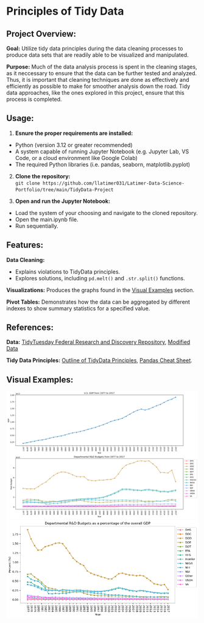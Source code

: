 # Principles of Tidy Data

## Project Overview: 
**Goal:** Utilize tidy data principles during the data cleaning processes to produce data sets that are readily able to be visualized and manipulated. 

**Purpose:** Much of the data analysis process is spent in the cleaning stages, as it neccessary to ensure that the data can be further tested and analyzed. Thus, it is important that cleaning techniques are done as effectively and efficiently as possible to make for smoother analysis down the road. Tidy data approaches, like the ones explored in this project, ensure that this process is completed. 

## Usage:
1. **Esnure the proper requirements are installed:**
- Python (version 3.12 or greater recommended)
- A system capable of running Jupyter Notebook (e.g. Jupyter Lab, VS Code, or a cloud environment like Google Colab)
- The required Python libraries (i.e. pandas, seaborn, matplotlib.pyplot)
  
2. **Clone the repository:**  
   `git clone https://github.com/llatimer031/Latimer-Data-Science-Portfolio/tree/main/TidyData-Project`
   
3. **Open and run the Jupyter Notebook:**
- Load the system of your choosing and navigate to the cloned repository. 
- Open the main.ipynb file.
- Run sequentially.

## Features:
**Data Cleaning:** 
- Explains violations to TidyData principles.
- Explores solutions, including `pd.melt()` and `.str.split()` functions.

**Visualizations:** Produces the graphs found in the [Visual Examples](##visual-examples) section. 

**Pivot Tables:** Demonstrates how the data can be aggregated by different indexes to show summary statistics for a specified value. 

## References: 
**Data:** [TidyTuesday Federal Research and Discovery Repository](https://github.com/rfordatascience/tidytuesday/tree/main/data/2019/2019-02-12), [Modified Data](https://github.com/llatimer031/Latimer-Data-Science-Portfolio/blob/main/TidyData-Project/data/fed_rd_year%26gdp.csv)

**Tidy Data Principles:** [Outline of TidyData Principles](https://vita.had.co.nz/papers/tidy-data.pdf), [Pandas Cheat Sheet](https://pandas.pydata.org/Pandas_Cheat_Sheet.pdf).

## Visual Examples:
![Line plots demonstrating trends in GDP and R&D Budgets over time](Figures/tidydata-fig1.png)
![Line plot demonstrating change in R&D Budgets as a percent of GDP](Figures/tidydata-fig2.png)

